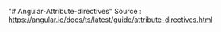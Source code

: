 "# Angular-Attribute-directives" 
Source : https://angular.io/docs/ts/latest/guide/attribute-directives.html